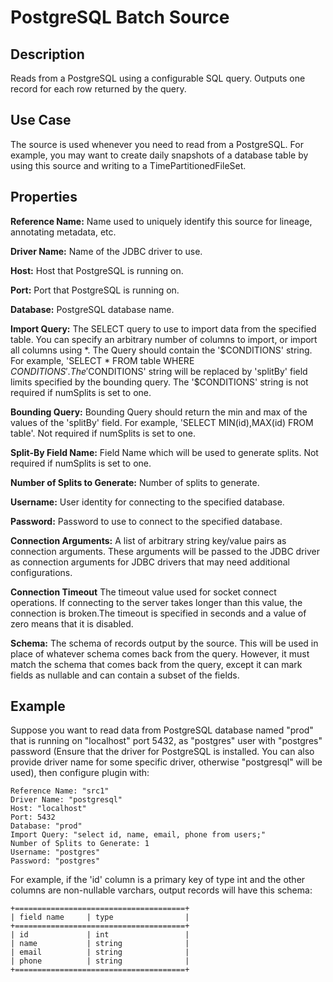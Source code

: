 # PostgreSQL Batch Source


Description
-----------
Reads from a PostgreSQL using a configurable SQL query.
Outputs one record for each row returned by the query.


Use Case
--------
The source is used whenever you need to read from a PostgreSQL. For example, you may want
to create daily snapshots of a database table by using this source and writing to
a TimePartitionedFileSet.


Properties
----------
**Reference Name:** Name used to uniquely identify this source for lineage, annotating metadata, etc.

**Driver Name:** Name of the JDBC driver to use.

**Host:** Host that PostgreSQL is running on.

**Port:** Port that PostgreSQL is running on.

**Database:** PostgreSQL database name.

**Import Query:** The SELECT query to use to import data from the specified table.
You can specify an arbitrary number of columns to import, or import all columns using \*. The Query should
contain the '$CONDITIONS' string. For example, 'SELECT * FROM table WHERE $CONDITIONS'.
The '$CONDITIONS' string will be replaced by 'splitBy' field limits specified by the bounding query.
The '$CONDITIONS' string is not required if numSplits is set to one.

**Bounding Query:** Bounding Query should return the min and max of the values of the 'splitBy' field.
For example, 'SELECT MIN(id),MAX(id) FROM table'. Not required if numSplits is set to one.

**Split-By Field Name:** Field Name which will be used to generate splits. Not required if numSplits is set to one.

**Number of Splits to Generate:** Number of splits to generate.

**Username:** User identity for connecting to the specified database.

**Password:** Password to use to connect to the specified database.

**Connection Arguments:** A list of arbitrary string key/value pairs as connection arguments. These arguments
will be passed to the JDBC driver as connection arguments for JDBC drivers that may need additional configurations.

**Connection Timeout** The timeout value used for socket connect operations. If connecting to the server takes longer
than this value, the connection is broken.The timeout is specified in seconds and a value of zero means that it is 
disabled.

**Schema:** The schema of records output by the source. This will be used in place of whatever schema comes
back from the query. However, it must match the schema that comes back from the query,
except it can mark fields as nullable and can contain a subset of the fields.


Example
------
Suppose you want to read data from PostgreSQL database named "prod" that is running on "localhost" port 5432,
as "postgres" user with "postgres" password (Ensure that the driver for PostgreSQL is installed. You can also provide 
driver name for some specific driver, otherwise "postgresql" will be used),  then configure plugin with: 


```
Reference Name: "src1"
Driver Name: "postgresql"
Host: "localhost"
Port: 5432
Database: "prod"
Import Query: "select id, name, email, phone from users;"
Number of Splits to Generate: 1
Username: "postgres"
Password: "postgres"
```  

For example, if the 'id' column is a primary key of type int and the other columns are
non-nullable varchars, output records will have this schema:

    +======================================+
    | field name     | type                |
    +======================================+
    | id             | int                 |
    | name           | string              |
    | email          | string              |
    | phone          | string              |
    +======================================+

